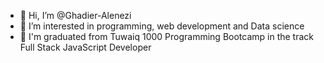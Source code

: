 - 👋 Hi, I’m @Ghadier-Alenezi
- 👀 I’m interested in programming, web development and Data science
- 🎉 I'm graduated from Tuwaiq 1000 Programming Bootcamp in the track Full Stack JavaScript Developer

<!---
Ghadier-Alenezi/Ghadier-Alenezi is a ✨ special ✨ repository because its `README.md` (this file) appears on your GitHub profile.
You can click the Preview link to take a look at your changes.
--->
